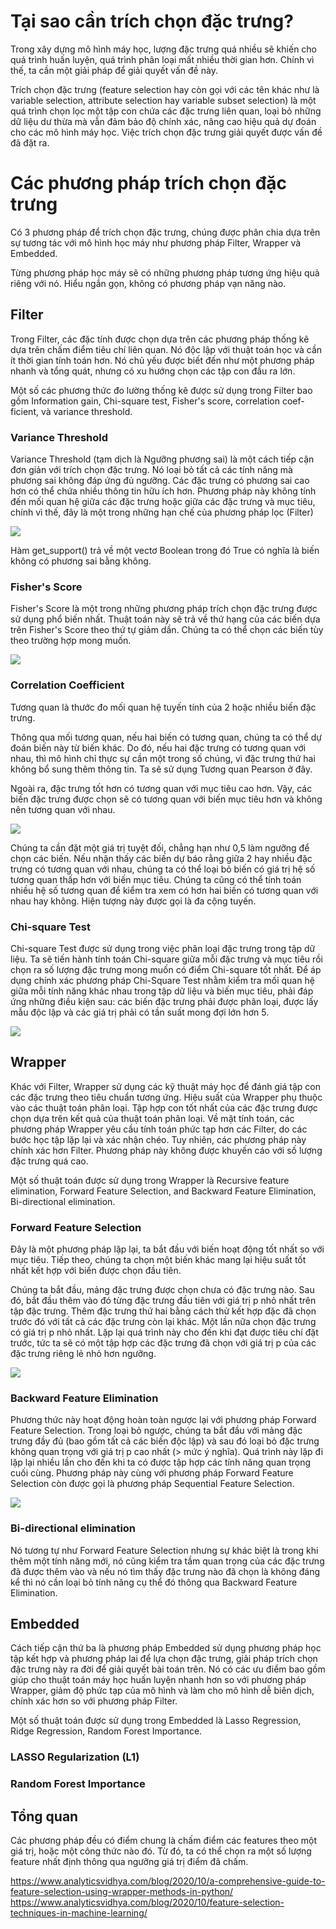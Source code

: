 # Tại sao cần trích chọn đặc trưng?
Trong xây dựng mô hình máy học, lượng đặc trưng quá nhiều sẽ khiến cho quá trình huấn luyện, quá trình phân loại mất nhiều thời gian hơn. Chính vì thế, ta cần một giải pháp để giải quyết vấn đề này.

Trích chọn đặc trưng (feature selection hay còn gọi với các tên khác như là variable selection, attribute selection hay variable subset selection) là một quá trình chọn lọc một tập con chứa các đặc trưng liên quan, loại bỏ những dữ liệu dư thừa mà vẫn đảm bảo độ chính xác, nâng cao hiệu quả dự đoán cho các mô hình máy học. Việc trích chọn đặc trưng giải quyết được vấn đề đã đặt ra.

# Các phương pháp trích chọn đặc trưng
Có 3 phương pháp để trích chọn đặc trưng, chúng được phân chia dựa trên sự tương tác với mô hình học máy như phương pháp Filter, Wrapper và Embedded. 

Từng phương pháp học máy sẽ có những phương pháp tương ứng hiệu quả riêng với nó. Hiểu ngắn gọn, không có phương pháp vạn năng nào. 

## Filter
Trong Filter, các đặc tính được chọn dựa trên các phương pháp thống kê dựa trên chấm điểm tiêu chí liên quan. Nó độc lập với thuật toán học và cần ít thời gian tính toán hơn. Nó chủ yếu được biết đến như một phương pháp nhanh và tổng quát, nhưng có xu hướng chọn các tập con đầu ra lớn.

Một số các phương thức đo lường thống kê được sử dụng trong Filter bao gồm Information gain, Chi-square test, Fisher's score, correlation coef-ficient, và variance threshold. 

### Variance Threshold
Variance Threshold (tạm dịch là Ngưỡng phương sai) là một cách tiếp cận đơn giản với trích chọn đặc trưng. Nó loại bỏ tất cả các tính năng mà phương sai không đáp ứng đủ ngưỡng. Các đặc trưng có phương sai cao hơn có thể chứa nhiều thông tin hữu ích hơn.
Phương pháp này không tính đến mối quan hệ giữa các đặc trưng hoặc giữa các đặc trưng và mục tiêu, chính vì thế, đây là một trong những hạn chế của phương pháp lọc (Filter)

![](https://cdn.analyticsvidhya.com/wp-content/uploads/2020/10/Image-6-1.png)

Hàm get_support() trả về một vectơ Boolean trong đó True có nghĩa là biến không có phương sai bằng không.

### Fisher's Score
Fisher's Score là một trong những phương pháp trích chọn đặc trưng được sử dụng phổ biến nhất. Thuật toán này sẽ trả về thứ hạng của các biến dựa trên Fisher's Score theo thứ tự giảm dần. Chúng ta có thể chọn các biến tùy theo trường hợp mong muốn.

![](https://cdn.analyticsvidhya.com/wp-content/uploads/2020/10/Image-4-1.png)

### Correlation Coefficient
Tương quan là thước đo mối quan hệ tuyến tính của 2 hoặc nhiều biến đặc trưng. 

Thông qua mối tương quan, nếu hai biến có tương quan, chúng ta có thể dự đoán biến này từ biến khác. Do đó, nếu hai đặc trưng có tương quan với nhau, thì mô hình chỉ thực sự cần một trong số chúng, vì đặc trưng thứ hai không bổ sung thêm thông tin. Ta sẽ sử dụng Tương quan Pearson ở đây.

Ngoài ra, đặc trưng tốt hơn có tương quan với mục tiêu cao hơn. Vậy, các biến đặc trưng được chọn sẽ có tương quan với biến mục tiêu hơn và không nên tương quan với nhau.

![](https://cdn.analyticsvidhya.com/wp-content/uploads/2020/10/Image-5-1.png)

Chúng ta cần đặt một giá trị tuyệt đối, chẳng hạn như 0,5 làm ngưỡng để chọn các biến.
Nếu nhận thấy các biến dự báo rằng giữa 2 hay nhiều đặc trưng có tương quan với nhau, chúng ta có thể loại bỏ biến có giá trị hệ số tương quan thấp hơn với biến mục tiêu.
Chúng ta cũng có thể tính toán nhiều hệ số tương quan để kiểm tra xem có hơn hai biến có tương quan với nhau hay không. Hiện tượng này được gọi là đa cộng tuyến.

### Chi-square Test

Chi-square Test được sử dụng trong việc phân loại đặc trưng trong tập dữ liệu.
Ta sẽ tiến hành tính toán Chi-square giữa mỗi đặc trưng và mục tiêu rồi chọn ra số lượng đặc trưng mong muốn có điểm Chi-square tốt nhất.
Để áp dụng chính xác phương pháp Chi-Square Test nhằm kiểm tra mối quan hệ giữa mỗi tính năng khác nhau trong tập dữ liệu và biến mục tiêu, phải đáp ứng những điều kiện sau: các biến đặc trưng phải được phân loại, được lấy mẫu độc lập và các giá trị phải có tần suất mong đợi lớn hơn 5.

![](https://user-images.githubusercontent.com/84955172/142258540-a87bfb69-e593-42e4-94a8-150c6460aa17.png)


## Wrapper
Khác với Filter, Wrapper sử dụng các kỹ thuật máy học để đánh giá tập con các đặc trưng theo tiêu chuẩn tương ứng. Hiệu suất của Wrapper phụ thuộc vào các thuật toán phân loại. Tập hợp con tốt nhất của các đặc trưng được chọn dựa trên kết quả của thuật toán phân loại.
Về mặt tính toán, các phương pháp Wrapper yêu cầu tính toán phức tạp hơn các Filter, do các bước học tập lặp lại và xác nhận chéo. Tuy nhiên, các phương pháp này chính xác hơn Filter.
Phương pháp này không được khuyến cáo với số lượng đặc trưng quá cao.

Một số thuật toán được sử dụng trong Wrapper là Recursive feature elimination, Forward Feature Selection, and Backward Feature Elimination, Bi-directional elimination.

### Forward Feature Selection
Đây là một phương pháp lặp lại, ta bắt đầu với biến hoạt động tốt nhất so với mục tiêu. Tiếp theo, chúng ta chọn một biến khác mang lại hiệu suất tốt nhất kết hợp với biến được chọn đầu tiên. 

Chúng ta bắt đầu, mảng đặc trưng được chọn chưa có đặc trưng nào. Sau đó, bắt đầu thêm vào đó từng đặc trưng đầu tiên với giá trị p nhỏ nhất trên tập đặc trưng.
Thêm đặc trưng thứ hai bằng cách thử kết hợp đặc đã chọn trước đó với tất cả các đặc trưng còn lại khác. Một lần nữa chọn đặc trưng có giá trị p nhỏ nhất. 
Lặp lại quá trình này cho đến khi đạt được tiêu chí đặt trước, tức ta sẽ có một tập hợp các đặc trưng đã chọn với giá trị p của các đặc trưng riêng lẻ nhỏ hơn ngưỡng.

![](https://user-images.githubusercontent.com/84955172/142262936-e9391e40-ae41-423b-9c53-92603faaa8e0.png)

### Backward Feature Elimination
Phương thức này hoạt động hoàn toàn ngược lại với phương pháp Forward Feature Selection. Trong loại bỏ ngược, chúng ta bắt đầu với mảng đặc trưng đầy đủ (bao gồm tất cả các biến độc lập) và sau đó loại bỏ đặc trưng không quan trọng với giá trị p cao nhất (> mức ý nghĩa). 
Quá trình này lặp đi lặp lại nhiều lần cho đến khi ta có được tập hợp các tính năng quan trọng cuối cùng.
Phương pháp này cùng với phương pháp Forward Feature Selection còn được gọi là phương pháp Sequential Feature Selection.

![](https://user-images.githubusercontent.com/84955172/142373894-2d583e8f-3350-41c8-a8a5-856324124d40.png)

### Bi-directional elimination
Nó tương tự như Forward Feature Selection nhưng sự khác biệt là trong khi thêm một tính năng mới, nó cũng kiểm tra tầm quan trọng của các đặc trưng đã được thêm vào và nếu nó tìm thấy đặc trưng nào đã chọn là không đáng kể thì nó cần loại bỏ tính năng cụ thể đó thông qua Backward Feature Elimination.

## Embedded
Cách tiếp cận thứ ba là phương pháp Embedded sử dụng phương pháp học tập kết hợp và phương pháp lai để lựa chọn đặc trưng, giải pháp trích chọn đặc trưng này ra đời để giải quyết bài toán trên. Nó có các ưu điểm bao gồm giúp cho thuật toán máy học huấn luyện nhanh hơn so với phương pháp Wrapper, giảm độ phức tạp của mô hình và làm cho mô hình dễ biên dịch, chính xác hơn so với phương pháp Filter.

Một số thuật toán được sử dụng trong Embedded là Lasso Regression, Ridge Regression, Random Forest Importance.

### LASSO Regularization (L1)

### Random Forest Importance


## Tổng quan
Các phương pháp đều có điểm chung là chấm điểm các features theo một giá trị, hoặc một công thức nào đó. Từ đó, ta có thể chọn ra một số lượng feature nhất định thông qua ngưỡng giá trị điểm đã chấm. 


https://www.analyticsvidhya.com/blog/2020/10/a-comprehensive-guide-to-feature-selection-using-wrapper-methods-in-python/
https://www.analyticsvidhya.com/blog/2020/10/feature-selection-techniques-in-machine-learning/
